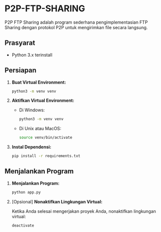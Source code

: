 # P2P-FTP-SHARING 

P2P FTP Sharing adalah program sederhana pengimplementasian FTP Sharing dengan protokol P2P untuk mengirimkan file secara langsung.

## Prasyarat

- Python 3.x terinstall

## Persiapan

1. **Buat Virtual Environment:**

     ``` bash
     python3 -m venv venv
     ```

2. **Aktifkan Virtual Environment:**

     - Di Windows:

        ```bash
        python3 -m venv venv
        ```

     - Di Unix atau MacOS:

        ```bash
        source venv/bin/activate
        ```

3. **Instal Dependensi:**

    ```bash
    pip install -r requirements.txt
    ```

## Menjalankan Program

1. **Menjalankan Program:**

    ```bash
    python app.py
    ```

2. [Opsional] **Nonaktifkan Lingkungan Virtual:**

     Ketika Anda selesai mengerjakan proyek Anda, nonaktifkan lingkungan virtual:

    ```bash
    deactivate
    ```
